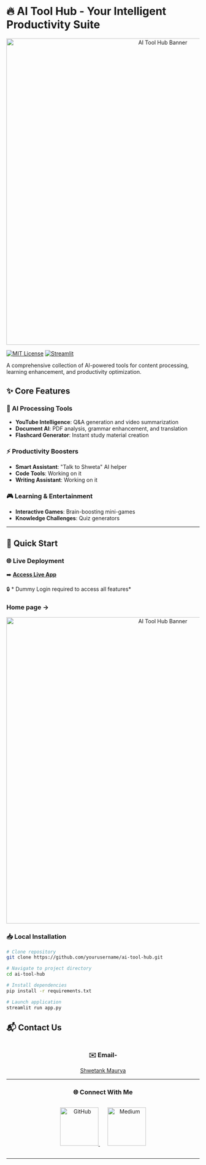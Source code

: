 # 🔥 AI Tool Hub - Your Intelligent Productivity Suite

<div align="center">
  <img src="assets/banner.png" alt="AI Tool Hub Banner" width="800">
</div>

[![MIT License](https://img.shields.io/badge/License-MIT-green.svg)](LICENSE)
[![Streamlit](https://img.shields.io/badge/Deployed_on-Streamlit-FF4B4B.svg)](https://ai-tool-kit-by-chatak-shweta.streamlit.app/)


A comprehensive collection of AI-powered tools for content processing, learning enhancement, and productivity optimization.

## ✨ Core Features

### 🧠 AI Processing Tools
- **YouTube Intelligence**: Q&A generation and video summarization
- **Document AI**: PDF analysis, grammar enhancement, and translation
- **Flashcard Generator**: Instant study material creation

### ⚡ Productivity Boosters
- **Smart Assistant**: "Talk to Shweta" AI helper
- **Code Tools**: Working on it
- **Writing Assistant**: Working on it

### 🎮 Learning & Entertainment
- **Interactive Games**: Brain-boosting mini-games
- **Knowledge Challenges**: Quiz generators

---

## 🚀 Quick Start

### 🌐 Live Deployment
➡️ **[Access Live App](https://ai-tool-kit-by-chatak-shweta.streamlit.app/)**

🔒 *  Dummy Login required to access all features*

### Home page ->
<div align="center">
  <img src="assets/banner.png" alt="AI Tool Hub Banner" width="800">
</div>
 
### 📥 Local Installation
```bash
# Clone repository
git clone https://github.com/yourusername/ai-tool-hub.git

# Navigate to project directory
cd ai-tool-hub

# Install dependencies
pip install -r requirements.txt

# Launch application
streamlit run app.py

```

## 📬 Contact Us

<div align="center" style="margin: 40px 0;">

### ✉️ **Email-**
 [Shwetank Maurya](mailto:sd3564086@gmail.com)  

---

### 🌐 **Connect With Me**
<p style="margin: 30px 0;">
  <a href="https://github.com/Shwetank-Maurya" style="margin: 0 10px;">
    <img src="https://img.shields.io/badge/GitHub-100000?style=for-the-badge&logo=github&logoColor=white" width="100" alt="GitHub">
  </a>
  <a href="https://medium.com/@shwetank_maurya" style="margin: 0 10px;">
    <img src="https://img.shields.io/badge/Medium-1DA1F2?style=for-the-badge&logo=medium&logoColor=white" width="100" alt="Medium">
  </a>
  
</p>

---
